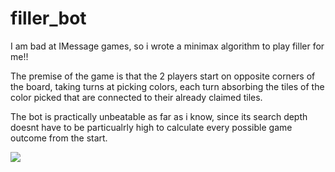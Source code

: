 # filler_bot

I am bad at IMessage games, so i wrote a minimax algorithm to play filler for me!!

The premise of the game is that the 2 players start on opposite corners of the board, taking turns at picking colors, each turn absorbing the tiles of the color picked that are connected to their already claimed tiles.

The bot is practically unbeatable as far as i know, since its search depth doesnt have to be particualrly high to calculate every possible game outcome from the start.

![](https://github.com/Stargor14/filler_bot/blob/master/demo.gif)
